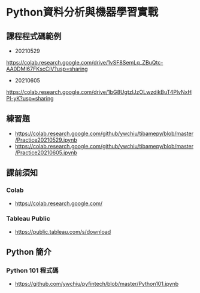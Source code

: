 # Python資料分析與機器學習實戰

## 課程程式碼範例

- 20210529 

https://colab.research.google.com/drive/1vSF8SemLq_ZBuQtc-AA0DMI67FKscCiV?usp=sharing

- 20210605

https://colab.research.google.com/drive/1bG8UgtzlJzOLwzdikBuT4PlvNxHPI-yK?usp=sharing

## 練習題
- https://colab.research.google.com/github/ywchiu/tibamepy/blob/master/Practice20210529.ipynb
- https://colab.research.google.com/github/ywchiu/tibamepy/blob/master/Practice20210605.ipynb



## 課前須知

### Colab
- https://colab.research.google.com/

### Tableau Public
- https://public.tableau.com/s/download

## Python 簡介

### Python 101 程式碼
- https://github.com/ywchiu/pyfintech/blob/master/Python101.ipynb
